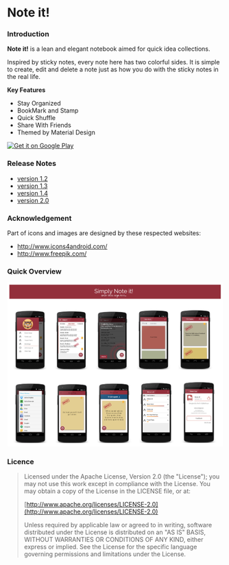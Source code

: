 # Note it!  
### Introduction
**Note it!** is a lean and elegant notebook aimed for quick idea collections.

Inspired by sticky notes, every note here has two colorful sides. 
It is simple to create, edit and delete a note just as how you do with the sticky notes in the real life.


**Key Features**  
* Stay Organized  
* BookMark and Stamp  
* Quick Shuffle  
* Share With Friends  
* Themed by Material Design 
 
<a href="https://play.google.com/store/apps/details?id=com.gogocosmo.cosmoqiu.fire_sticker&utm_source=global_co&utm_medium=prtnr&utm_content=Mar2515&utm_campaign=PartBadge&pcampaignid=MKT-Other-global-all-co-prtnr-py-PartBadge-Mar2515-1"><img alt="Get it on Google Play" src="https://play.google.com/intl/en_us/badges/images/generic/en-play-badge.png" width="200"/></a>


### Release Notes
* [version 1.2](https://www.evernote.com/l/AaRW11w0CERO_4NM__z2UHkWdiUrT2wytQs)  
* [version 1.3](https://www.evernote.com/l/AaThd3GgladOOYSnSGClB7B8JAf4ShvOKQc)  
* [version 1.4](https://www.evernote.com/l/AaRptTyyUr9CMIrk7h8OEeCycShd0DbdV2E)   
* [version 2.0](https://www.evernote.com/l/AaT_olTAmL9FILOK1AwcR6DpFe5ho2TYXew) 
 

### Acknowledgement 
Part of icons and images are designed by these respected websites:   
* http://www.icons4android.com/  
* http://www.freepik.com/


### Quick Overview
![Alt text](screenshots%26icons/Screenshots%20Overviews.png)


### Licence

> Licensed under the Apache License, Version 2.0 (the "License");
> you may not use this work except in compliance with the License.
> You may obtain a copy of the License in the LICENSE file, or at:
>
>  [http://www.apache.org/licenses/LICENSE-2.0](http://www.apache.org/licenses/LICENSE-2.0)
>
> Unless required by applicable law or agreed to in writing, software
> distributed under the License is distributed on an "AS IS" BASIS,
> WITHOUT WARRANTIES OR CONDITIONS OF ANY KIND, either express or implied.
> See the License for the specific language governing permissions and
> limitations under the License.
